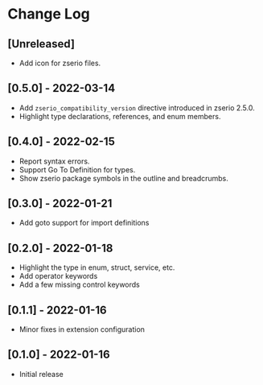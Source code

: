 # Change Log

## [Unreleased]

- Add icon for zserio files.

## [0.5.0] - 2022-03-14

- Add `zserio_compatibility_version` directive introduced in zserio 2.5.0.
- Highlight type declarations, references, and enum members.

## [0.4.0] - 2022-02-15

- Report syntax errors.
- Support Go To Definition for types.
- Show zserio package symbols in the outline and breadcrumbs.

## [0.3.0] - 2022-01-21

- Add goto support for import definitions

## [0.2.0] - 2022-01-18

- Highlight the type in enum, struct, service, etc.
- Add operator keywords
- Add a few missing control keywords

## [0.1.1] - 2022-01-16

- Minor fixes in extension configuration

## [0.1.0] - 2022-01-16

- Initial release
